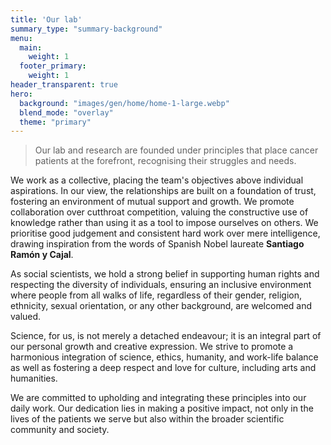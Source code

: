 ```yaml
---
title: 'Our lab'
summary_type: "summary-background"
menu:
  main:
    weight: 1
  footer_primary:
    weight: 1
header_transparent: true
hero:
  background: "images/gen/home/home-1-large.webp"
  blend_mode: "overlay"
  theme: "primary"
---
```


> Our lab and research are founded under principles that place cancer patients at the forefront, recognising their struggles and needs.

We work as a collective, placing the team's objectives above individual aspirations. In our view, the relationships are built on a foundation of trust, fostering an environment of mutual support and growth. We promote collaboration over cutthroat competition, valuing the constructive use of knowledge rather than using it as a tool to impose ourselves on others. We prioritise good judgement and consistent hard work over mere intelligence, drawing inspiration from the words of Spanish Nobel laureate **Santiago Ramón y Cajal**.

As social scientists, we hold a strong belief in supporting human rights and respecting the diversity of individuals, ensuring an inclusive environment where people from all walks of life, regardless of their gender, religion, ethnicity, sexual orientation, or any other background, are welcomed and valued.

Science, for us, is not merely a detached endeavour; it is an integral part of our personal growth and creative expression. We strive to promote a harmonious integration of science, ethics, humanity, and work-life balance as well as fostering a deep respect and love for culture, including arts and humanities.

We are committed to upholding and integrating these principles into our daily work. Our dedication lies in making a positive impact, not only in the lives of the patients we serve but also within the broader scientific community and society.
